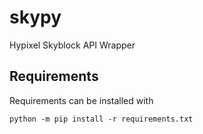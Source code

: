 # skypy
Hypixel Skyblock API Wrapper

## Requirements
Requirements can be installed with
```
python -m pip install -r requirements.txt
```
